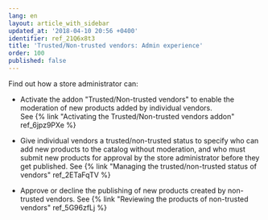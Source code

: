 ```yaml
---
lang: en
layout: article_with_sidebar
updated_at: '2018-04-10 20:56 +0400'
identifier: ref_21Q6x8t3
title: 'Trusted/Non-trusted vendors: Admin experience'
order: 100
published: false
---
```

Find out how a store administrator can:

   * Activate the addon "Trusted/Non-trusted vendors" to enable the moderation of new products added by individual vendors.   
     See {% link "Activating the Trusted/Non-trusted vendors addon" ref_6jpz9PXe %}
   
   * Give individual vendors a trusted/non-trusted status to specify who can add new products to the catalog without moderation, and who must submit new products for approval by the store administrator before they get published.
     See {% link "Managing the trusted/non-trusted status of vendors" ref_2ETaFqTV %}
   
   * Approve or decline the publishing of new products created by non-trusted vendors.
     See {% link "Reviewing the products of non-trusted vendors" ref_5G96zfLj %}